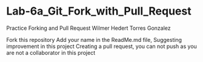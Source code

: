 # Lab-6a_Git_Fork_with_Pull_Request
Practice Forking and Pull Request
Wilmer Hedert Torres Gonzalez

Fork this repository 
Add your name in the ReadMe.md file, Suggesting improvement in this project
Creating a pull request, you can not push as you are not a collaborator in this project

